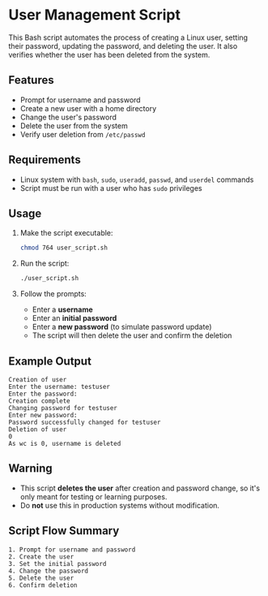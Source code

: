 # User Management Script

This Bash script automates the process of creating a Linux user, setting their password, updating the password, and deleting the user. It also verifies whether the user has been deleted from the system.

## Features

- Prompt for username and password
- Create a new user with a home directory
- Change the user's password
- Delete the user from the system
- Verify user deletion from `/etc/passwd`

## Requirements

- Linux system with `bash`, `sudo`, `useradd`, `passwd`, and `userdel` commands
- Script must be run with a user who has `sudo` privileges

## Usage

1. Make the script executable:

   ```bash
   chmod 764 user_script.sh
   ```

2. Run the script:

   ```bash
   ./user_script.sh
   ```

3. Follow the prompts:

   - Enter a **username**
   - Enter an **initial password**
   - Enter a **new password** (to simulate password update)
   - The script will then delete the user and confirm the deletion

## Example Output

```
Creation of user
Enter the username: testuser
Enter the password:
Creation complete
Changing password for testuser
Enter new password:
Password successfully changed for testuser
Deletion of user
0
As wc is 0, username is deleted
```

## Warning

- This script **deletes the user** after creation and password change, so it's only meant for testing or learning purposes.
- Do **not** use this in production systems without modification.

## Script Flow Summary

```
1. Prompt for username and password
2. Create the user
3. Set the initial password
4. Change the password
5. Delete the user
6. Confirm deletion
```


